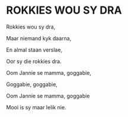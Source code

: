 # ROKKIES WOU SY DRA

Rokkies wou sy dra,

Maar niemand kyk daarna,

En almal staan verslae,

Oor sy die rokkies dra.


Oom Jannie se mamma, goggabie,

Goggabie, goggabie,

Oom Jannie se mamma, goggabie

Mooi is sy maar lelik nie.

